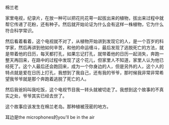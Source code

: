 棉兰老

家里电视，纪录片，在放一种可以把花托花萼一起拔出来的植物，拔出来过程中就帮它传递了花粉，还有种子。然后就开始论证为什么会有这样一株植物，它为什么符合科学常识。

然后看着看着，这个电视就不对了，从植物开始讲到发现它的人，是一个百岁的科学家，然后再讲到他如何辛苦，和他的命运缠斗，最后发现了逃脱死亡的方法，就是带着他的日历，每天都打孔，如果忘记打孔，就带着他的日历一起消失，奔跑一整天再回来，在路中的过程中发现了这个花儿，但家里人不知道，家里人认为他已经死了。这个人最后还会跑回来，成为一个你身边的人，但是另外的人，这个人的特点就是爱在日历上打孔，我想到了我自己，还有我的爷爷，那时候我非常非常希望我爷爷就是那个奔跑着逃脱了死亡的人。

然后我爸妈叫我吃饭，这个电视节目我一转头就被切走了。我想到这个故事的不真实之处，爷爷其实已经去世了。

这个故事应该发生在棉兰老岛。那种植被茂密的地方。

耳边是the microphones的you'll be in the air  